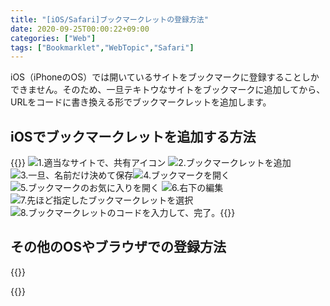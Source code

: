 ```yaml
---
title: "[iOS/Safari]ブックマークレットの登録方法"
date: 2020-09-25T00:00:22+09:00
categories: ["Web"]
tags: ["Bookmarklet","WebTopic","Safari"]
---
```


iOS（iPhoneのOS）では開いているサイトをブックマークに登録することしかできません。そのため、一旦テキトウなサイトをブックマークに追加してから、URLをコードに書き換える形でブックマークレットを追加します。

## iOSでブックマークレットを追加する方法

{{<mobile-scroll>}}
![1.適当なサイトで、共有アイコン](../../../images/bookmarklet-ios-safari-1.jpg)
![2.ブックマークレットを追加](../../../images/bookmarklet-ios-safari-2.jpg)![3.一旦、名前だけ決めて保存](../../../images/bookmarklet-ios-safari-3.jpg)![4.ブックマークを開く](../../../images/bookmarklet-ios-safari-4.jpg)![5.ブックマークのお気に入りを開く](../../../images/bookmarklet-ios-safari-5.jpg)
![6.右下の編集](../../../images/bookmarklet-ios-safari-6.jpg)![7.先ほど指定したブックマークレットを選択](../../../images/bookmarklet-ios-safari-7.jpg)![8.ブックマークレットのコードを入力して、完了。](../../../images/bookmarklet-ios-safari-8.jpg){{<mobile-scroll-end>}}

## その他のOSやブラウザでの登録方法

{{<blogcard url="https://2001y.me/blog/web/bookmarklet-chrome/">}}

{{<blogcard url="https://2001y.me/blog/web/bookmarklet-mac-safari/">}}